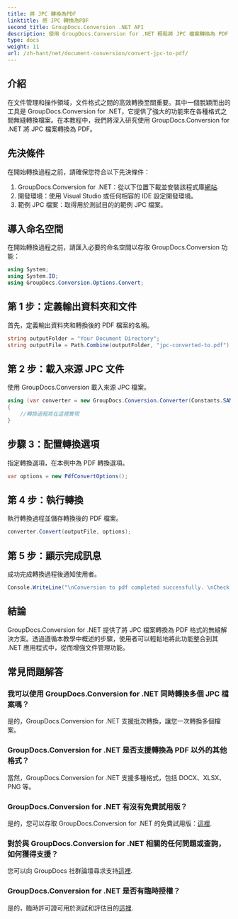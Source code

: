 ```yaml
---
title: 將 JPC 轉換為PDF
linktitle: 將 JPC 轉換為PDF
second_title: GroupDocs.Conversion .NET API
description: 使用 GroupDocs.Conversion for .NET 輕鬆將 JPC 檔案轉換為 PDF 格式。透過此無縫解決方案增強您的文件管理能力。
type: docs
weight: 11
url: /zh-hant/net/document-conversion/convert-jpc-to-pdf/
---
```

## 介紹
在文件管理和操作領域，文件格式之間的高效轉換至關重要。其中一個脫穎而出的工具是 GroupDocs.Conversion for .NET，它提供了強大的功能來在各種格式之間無縫轉換檔案。在本教程中，我們將深入研究使用 GroupDocs.Conversion for .NET 將 JPC 檔案轉換為 PDF。
## 先決條件
在開始轉換過程之前，請確保您符合以下先決條件：
1. GroupDocs.Conversion for .NET：從以下位置下載並安裝該程式庫[網站](https://releases.groupdocs.com/conversion/net/).
2. 開發環境：使用 Visual Studio 或任何相容的 IDE 設定開發環境。
3. 範例 JPC 檔案：取得用於測試目的的範例 JPC 檔案。

## 導入命名空間
在開始轉換過程之前，請匯入必要的命名空間以存取 GroupDocs.Conversion 功能：
```csharp
using System;
using System.IO;
using GroupDocs.Conversion.Options.Convert;
```

## 第 1 步：定義輸出資料夾和文件
首先，定義輸出資料夾和轉換後的 PDF 檔案的名稱。
```csharp
string outputFolder = "Your Document Directory";
string outputFile = Path.Combine(outputFolder, "jpc-converted-to.pdf");
```
## 第 2 步：載入來源 JPC 文件
使用 GroupDocs.Conversion 載入來源 JPC 檔案。
```csharp
using (var converter = new GroupDocs.Conversion.Converter(Constants.SAMPLE_JPC))
{
    //轉換過程將在這裡實現
}
```
## 步驟 3：配置轉換選項
指定轉換選項，在本例中為 PDF 轉換選項。
```csharp
var options = new PdfConvertOptions();
```
## 第 4 步：執行轉換
執行轉換過程並儲存轉換後的 PDF 檔案。
```csharp
converter.Convert(outputFile, options);
```
## 第 5 步：顯示完成訊息
成功完成轉換過程後通知使用者。
```csharp
Console.WriteLine("\nConversion to pdf completed successfully. \nCheck output in {0}", outputFolder);
```

## 結論
GroupDocs.Conversion for .NET 提供了將 JPC 檔案轉換為 PDF 格式的無縫解決方案。透過遵循本教學中概述的步驟，使用者可以輕鬆地將此功能整合到其 .NET 應用程式中，從而增強文件管理功能。
## 常見問題解答
### 我可以使用 GroupDocs.Conversion for .NET 同時轉換多個 JPC 檔案嗎？
是的，GroupDocs.Conversion for .NET 支援批次轉換，讓您一次轉換多個檔案。
### GroupDocs.Conversion for .NET 是否支援轉換為 PDF 以外的其他格式？
當然，GroupDocs.Conversion for .NET 支援多種格式，包括 DOCX、XLSX、PNG 等。
### GroupDocs.Conversion for .NET 有沒有免費試用版？
是的，您可以存取 GroupDocs.Conversion for .NET 的免費試用版：[這裡](https://releases.groupdocs.com/).
### 對於與 GroupDocs.Conversion for .NET 相關的任何問題或查詢，如何獲得支援？
您可以向 GroupDocs 社群論壇尋求支持[這裡](https://forum.groupdocs.com/c/conversion/11).
### GroupDocs.Conversion for .NET 是否有臨時授權？
是的，臨時許可證可用於測試和評估目的[這裡](https://purchase.groupdocs.com/temporary-license/).